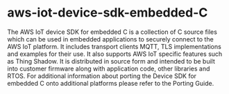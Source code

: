 # aws-iot-device-sdk-embedded-C
The AWS IoT device SDK for embedded C is a collection of C source files which can be used in embedded applications to securely connect to the AWS IoT platform. It includes transport clients MQTT, TLS implementations and examples for their use. It also supports AWS IoT specific features such as Thing Shadow. It is distributed in source form and intended to be built into customer firmware along with application code, other libraries and RTOS. For additional information about porting the Device SDK for embedded C onto additional platforms please refer to the Porting Guide.
